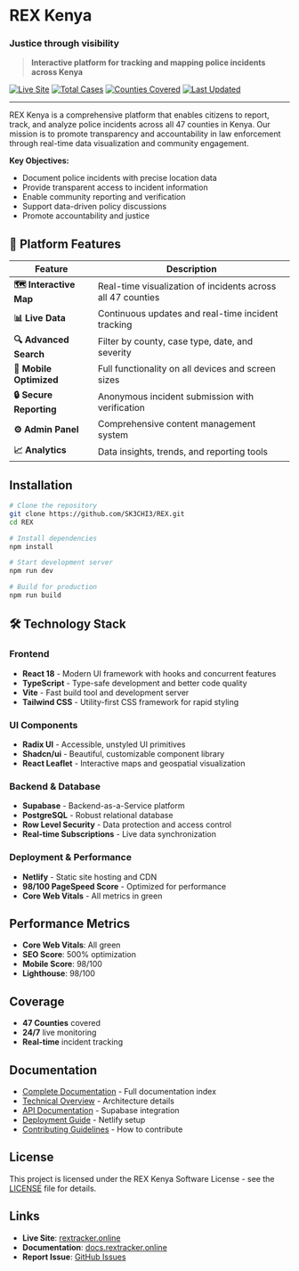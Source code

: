 # REX Kenya
### Justice through visibility

> **Interactive platform for tracking and mapping police incidents across Kenya**

[![Live Site](https://img.shields.io/badge/Live%20Site-rextracker.online-blue)](https://rextracker.online)
[![Total Cases](https://img.shields.io/badge/Total%20Cases-500%2B-red)](https://rextracker.online)
[![Counties Covered](https://img.shields.io/badge/Counties-47%2F47-green)](https://rextracker.online/map)
[![Last Updated](https://img.shields.io/badge/Last%20Updated-Live-brightgreen)](https://rextracker.online)

---

REX Kenya is a comprehensive platform that enables citizens to report, track, and analyze police incidents across all 47 counties in Kenya. Our mission is to promote transparency and accountability in law enforcement through real-time data visualization and community engagement.

**Key Objectives:**
- Document police incidents with precise location data
- Provide transparent access to incident information
- Enable community reporting and verification
- Support data-driven policy discussions
- Promote accountability and justice

## 🚀 Platform Features

| Feature | Description |
|---------|-------------|
| **🗺️ Interactive Map** | Real-time visualization of incidents across all 47 counties |
| **📊 Live Data** | Continuous updates and real-time incident tracking |
| **🔍 Advanced Search** | Filter by county, case type, date, and severity |
| **📱 Mobile Optimized** | Full functionality on all devices and screen sizes |
| **🔒 Secure Reporting** | Anonymous incident submission with verification |
| **⚙️ Admin Panel** | Comprehensive content management system |
| **📈 Analytics** | Data insights, trends, and reporting tools |

## Installation

```bash
# Clone the repository
git clone https://github.com/SK3CHI3/REX.git
cd REX

# Install dependencies
npm install

# Start development server
npm run dev

# Build for production
npm run build
```

## 🛠️ Technology Stack

### Frontend
- **React 18** - Modern UI framework with hooks and concurrent features
- **TypeScript** - Type-safe development and better code quality
- **Vite** - Fast build tool and development server
- **Tailwind CSS** - Utility-first CSS framework for rapid styling

### UI Components
- **Radix UI** - Accessible, unstyled UI primitives
- **Shadcn/ui** - Beautiful, customizable component library
- **React Leaflet** - Interactive maps and geospatial visualization

### Backend & Database
- **Supabase** - Backend-as-a-Service platform
- **PostgreSQL** - Robust relational database
- **Row Level Security** - Data protection and access control
- **Real-time Subscriptions** - Live data synchronization

### Deployment & Performance
- **Netlify** - Static site hosting and CDN
- **98/100 PageSpeed Score** - Optimized for performance
- **Core Web Vitals** - All metrics in green

## Performance Metrics

- **Core Web Vitals**: All green
- **SEO Score**: 500% optimization
- **Mobile Score**: 98/100
- **Lighthouse**: 98/100

## Coverage

- **47 Counties** covered
- **24/7** live monitoring
- **Real-time** incident tracking

## Documentation

- [Complete Documentation](docs/README.md) - Full documentation index
- [Technical Overview](docs/TECHNICAL_OVERVIEW.md) - Architecture details
- [API Documentation](docs/API.md) - Supabase integration
- [Deployment Guide](docs/DEPLOYMENT.md) - Netlify setup
- [Contributing Guidelines](docs/CONTRIBUTING.md) - How to contribute

## License

This project is licensed under the REX Kenya Software License - see the [LICENSE](LICENSE) file for details.

## Links

- **Live Site**: [rextracker.online](https://rextracker.online)
- **Documentation**: [docs.rextracker.online](https://docs.rextracker.online)
- **Report Issue**: [GitHub Issues](https://github.com/SK3CHI3/REX/issues)